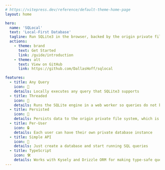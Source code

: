```yaml
---
# https://vitepress.dev/reference/default-theme-home-page
layout: home

hero:
  name: 'SQLocal'
  text: 'Local-First Database'
  tagline: Run SQLite3 in the browser, backed by the origin private file system.
  actions:
    - theme: brand
      text: Get Started
      link: /guide/introduction
    - theme: alt
      text: View on GitHub
      link: https://github.com/DallasHoff/sqlocal

features:
  - title: Any Query
    icon: 🔎
    details: Locally executes any query that SQLite3 supports
  - title: Threaded
    icon: 🧵
    details: Runs the SQLite engine in a web worker so queries do not block the main thread
  - title: Persisted
    icon: 📂
    details: Persists data to the origin private file system, which is optimized for fast file I/O
  - title: Per-User
    icon: 🔒
    details: Each user can have their own private database instance
  - title: Simple API
    icon: 🚀
    details: Just create a database and start running SQL queries
  - title: TypeScript
    icon: 🛠️
    details: Works with Kysely and Drizzle ORM for making type-safe queries
---
```

